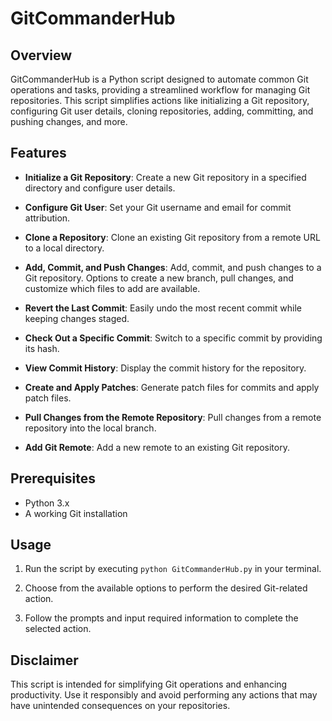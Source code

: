 # GitCommanderHub

## Overview

GitCommanderHub is a Python script designed to automate common Git operations and tasks, providing a streamlined workflow for managing Git repositories. This script simplifies actions like initializing a Git repository, configuring Git user details, cloning repositories, adding, committing, and pushing changes, and more.

## Features

- **Initialize a Git Repository**: Create a new Git repository in a specified directory and configure user details.

- **Configure Git User**: Set your Git username and email for commit attribution.

- **Clone a Repository**: Clone an existing Git repository from a remote URL to a local directory.

- **Add, Commit, and Push Changes**: Add, commit, and push changes to a Git repository. Options to create a new branch, pull changes, and customize which files to add are available.

- **Revert the Last Commit**: Easily undo the most recent commit while keeping changes staged.

- **Check Out a Specific Commit**: Switch to a specific commit by providing its hash.

- **View Commit History**: Display the commit history for the repository.

- **Create and Apply Patches**: Generate patch files for commits and apply patch files.

- **Pull Changes from the Remote Repository**: Pull changes from a remote repository into the local branch.

- **Add Git Remote**: Add a new remote to an existing Git repository.

## Prerequisites

- Python 3.x
- A working Git installation

## Usage

1. Run the script by executing `python GitCommanderHub.py` in your terminal.

2. Choose from the available options to perform the desired Git-related action.

3. Follow the prompts and input required information to complete the selected action.

## Disclaimer

This script is intended for simplifying Git operations and enhancing productivity. Use it responsibly and avoid performing any actions that may have unintended consequences on your repositories.

